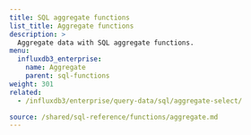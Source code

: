```yaml
---
title: SQL aggregate functions
list_title: Aggregate functions
description: >
  Aggregate data with SQL aggregate functions.
menu:
  influxdb3_enterprise:
    name: Aggregate
    parent: sql-functions
weight: 301
related:
  - /influxdb3/enterprise/query-data/sql/aggregate-select/

source: /shared/sql-reference/functions/aggregate.md
---
```


<!-- 
The content of this page is at /content/shared/sql-reference/functions/aggregate.md
-->
